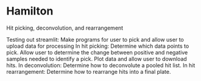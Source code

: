 # Hamilton
Hit picking, deconvolution, and rearrangement

Testing out streamlit:
  Make programs for user to pick and allow user to upload data for processing
  In hit picking:
    Determine which data points to pick. Allow user to determine the change between positive and negative samples needed to identify a pick.
    Plot data and allow user to download hits.
  In deconvolution:
    Determine how to deconvolute a pooled hit list.
  In hit rearrangement:
    Determine how to rearrange hits into a final plate.
